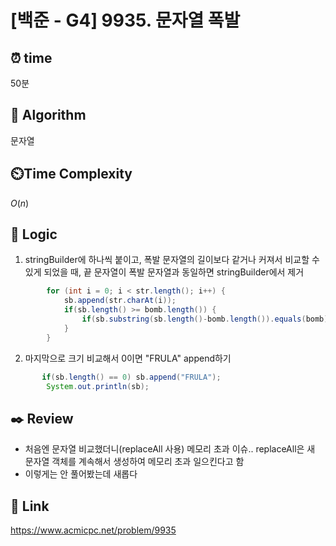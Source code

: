# [백준 - G4] 9935. 문자열 폭발

## ⏰  **time**
50분

## :pushpin: **Algorithm**
문자열

## ⏲️**Time Complexity**
$O(n)$

## :round_pushpin: **Logic**
1. stringBuilder에 하나씩 붙이고, 폭발 문자열의 길이보다 같거나 커져서 비교할 수 있게 되었을 때, 끝 문자열이 폭발 문자열과 동일하면 stringBuilder에서 제거
```java
        for (int i = 0; i < str.length(); i++) {
            sb.append(str.charAt(i));
            if(sb.length() >= bomb.length()) {
                if(sb.substring(sb.length()-bomb.length()).equals(bomb)) sb.delete(sb.length()-bomb.length(), sb.length());
            }
        }
```
2. 마지막으로 크기 비교해서 0이면 "FRULA" append하기
```java
       if(sb.length() == 0) sb.append("FRULA");
        System.out.println(sb);
```

## :black_nib: **Review**
- 처음엔 문자열 비교했더니(replaceAll 사용) 메모리 초과 이슈.. replaceAll은 새 문자열 객체를 계속해서 생성하여 메모리 초과 일으킨다고 함
- 이렇게는 안 풀어봤는데 새롭다

## 📡 Link
https://www.acmicpc.net/problem/9935
